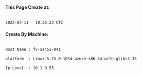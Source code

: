 
   
#### This Page Create at:

```bash

2023-03-11 - 10:36:23 UTC

```

#### Create By Machine:

```bash

Host Name : fv-az451-941

platform  : Linux-5.15.0-1034-azure-x86_64-with-glibc2.35

Ip Local  : 10.1.0.55

```

